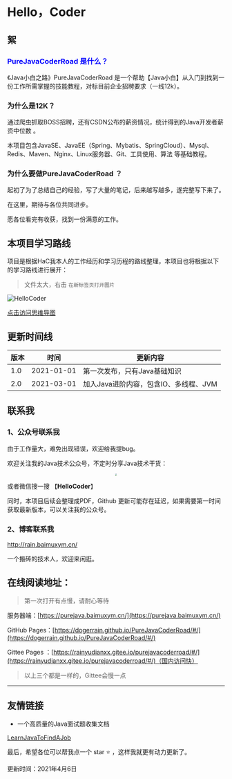 # Hello，Coder

## 絮

### <font color=blue>PureJavaCoderRoad 是什么？</font>

《Java小白之路》PureJavaCoderRoad 是一个帮助【Java小白】从入门到找到一份工作所需掌握的技能教程，对标目前企业招聘要求（一线12k）。 

### 为什么是12K？

通过爬虫抓取BOSS招聘，还有CSDN公布的薪资情况，统计得到的Java开发者薪资中位数 。



本项目包含JavaSE、JavaEE（Spring、Mybatis、SpringCloud）、Mysql、Redis、Maven、Nginx、Linux服务器、Git、工具使用、算法 等基础教程。





### 为什么要做PureJavaCoderRoad ？
起初了为了总结自己的经验，写了大量的笔记，后来越写越多，遂完整写下来了。



在这里，期待与各位共同进步。

愿各位看完有收获，找到一份满意的工作。



## 本项目学习路线 

项目是根据HaC我本人的工作经历和学习历程的路线整理，本项目也将根据以下的学习路线进行展开：

> 文件太大，右击 `在新标签页打开图片`

![HelloCoder](https://cdn.jsdelivr.net/gh/DogerRain/image@main/img/20210311-HelloCoder.png)

<a href = "https://cdn.jsdelivr.net/gh/DogerRain/image@main/img/20210311-HelloCoder.png" target="_blank">点击访问思维导图</a>

## 更新时间线

| 版本 | 时间       | 更新内容                              |
| ---- | ---------- | ------------------------------------- |
| 1.0  | 2021-01-01 | 第一次发布，只有Java基础知识          |
| 2.0  | 2021-03-01 | 加入Java进阶内容，包含IO、多线程、JVM |



## 联系我

### 1、公众号联系我

由于工作量大，难免出现错误，欢迎给我提bug。

欢迎关注我的Java技术公众号，不定时分享Java技术干货：

<div align="center"> <img src="https://cdn.jsdelivr.net/gh/DogerRain/image@main/Home/HelloCoder.png"  style="zoom:30%;"> </div>

 


或者微信搜一搜 【**HelloCoder**】

同时，本项目后续会整理成PDF，Github 更新可能存在延迟，如果需要第一时间获取最新版本，可以关注我的公众号。



### 2、博客联系我

http://rain.baimuxym.cn/

一个搬砖的技术人，欢迎来闲逛。



## 在线阅读地址：

> 第一次打开有点慢，请耐心等待

服务器端：[https://purejava.baimuxym.cn/](https://purejava.baimuxym.cn/) 

GitHub Pages：[https://dogerrain.github.io/PureJavaCoderRoad/#/](https://dogerrain.github.io/PureJavaCoderRoad/#/)

Gittee Pages ：[https://rainyudianxx.gitee.io/purejavacoderroad/#/](https://rainyudianxx.gitee.io/purejavacoderroad/#/)（国内访问快）

> 以上三个都是一样的，Gittee会慢一点



---
## 友情链接
- 一个高质量的Java面试题收集文档

[LearnJavaToFindAJob](https://github.com/DogerRain/LearnJavaToFindAJob) 



最后，希望各位可以帮我点一个 star :star: ，这样我就更有动力更新了。  


更新时间：2021年4月6日  



